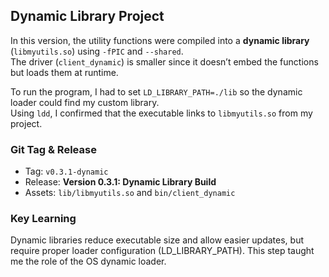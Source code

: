 ## Dynamic Library Project

In this version, the utility functions were compiled into a **dynamic library** (`libmyutils.so`) using `-fPIC` and `--shared`.  
The driver (`client_dynamic`) is smaller since it doesn’t embed the functions but loads them at runtime.  

To run the program, I had to set `LD_LIBRARY_PATH=./lib` so the dynamic loader could find my custom library.  
Using `ldd`, I confirmed that the executable links to `libmyutils.so` from my project.  

### Git Tag & Release
- Tag: `v0.3.1-dynamic`  
- Release: **Version 0.3.1: Dynamic Library Build**  
- Assets: `lib/libmyutils.so` and `bin/client_dynamic`  

### Key Learning
Dynamic libraries reduce executable size and allow easier updates, but require proper loader configuration (LD_LIBRARY_PATH). This step taught me the role of the OS dynamic loader.
